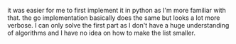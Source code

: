 it was easier for me to first implement it in python as I'm more familiar with that. the go implementation basically does the same but looks a lot more verbose. I can only solve the first part as I don't have a huge understanding of algorithms and I have no idea on how to make the list smaller.